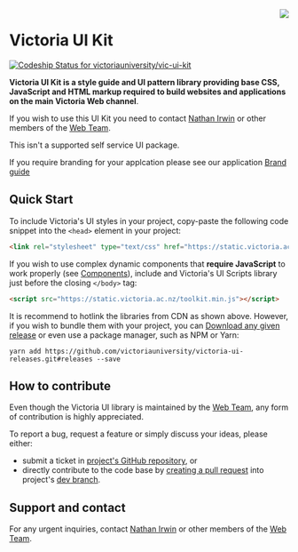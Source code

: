 <img style="max-width: 20rem; float: right;" src="https://upload.wikimedia.org/wikipedia/en/thumb/4/45/Victoria_University_of_Wellington_logo.svg/2560px-Victoria_University_of_Wellington_logo.svg.png">

# Victoria UI Kit

[ ![Codeship Status for victoriauniversity/vic-ui-kit](https://app.codeship.com/projects/6f8cf750-81fe-0134-4879-1e33cd15468d/status)](https://app.codeship.com/projects/182365)


**Victoria UI Kit is a style guide and UI pattern library providing base CSS, JavaScript and HTML markup required to build websites and applications on the main Victoria Web channel**.



<div class="flash-message error">

  If you wish to use this UI Kit you need to contact [Nathan Irwin](http://www.victoria.ac.nz/search?q=Nathan+Irwin&site=people_search_collection) or other members of the [Web Team].

  This isn't a supported self service UI package.

</div>

If you require branding for your applcation please see our application [Brand guide](http://toolkit.victoria.ac.nz/digital-brand)


<a name="start"></a>
## Quick Start


To include Victoria's UI styles in your project, copy-paste the following code snippet into the ```<head>``` element in your project:

```html
<link rel="stylesheet" type="text/css" href="https://static.victoria.ac.nz/toolkit.min.css">
```


If you wish to use complex dynamic components that **require JavaScript** to work properly (see [Components](/components.html)), include and Victoria's UI Scripts library just before the closing ```</body>``` tag:

```html
<script src="https://static.victoria.ac.nz/toolkit.min.js"></script>
```

It is recommend to hotlink the libraries from CDN as shown above. However, if you wish to bundle them with your project, you can [Download any given release](https://github.com/victoriauniversity/victoria-ui-releases/releases) or even use a package manager, such as NPM or Yarn:

```shell
yarn add https://github.com/victoriauniversity/victoria-ui-releases.git#releases --save
```



<a name="contribution"></a>
## How to contribute

Even though the Victoria UI library is maintained by the [Web Team], any form of contribution is highly appreciated.

To report a bug, request a feature or simply discuss your ideas, please either: 
 * submit a ticket in [project's GitHub repository](https://github.com/victoriauniversity/vic-ui-kit/issues), or
 * directly contribute to the code base by [creating a pull request](https://git-scm.com/book/en/v2/GitHub-Contributing-to-a-Project) into project's [dev branch](https://github.com/victoriauniversity/vic-ui-kit/tree/dev).





<a name="support"></a>
## Support and contact

For any urgent inquiries, contact [Nathan Irwin](http://www.victoria.ac.nz/search?q=Nathan+Irwin&site=people_search_collection) or other members of the [Web Team].








[Web Team]: http://www.victoria.ac.nz/search?q=web+team&site=people_search_collection
